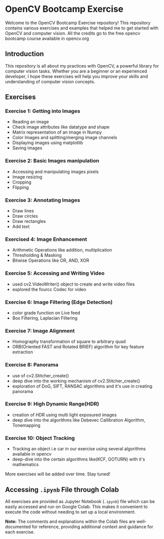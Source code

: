 # OpenCV Bootcamp Exercise

Welcome to the OpenCV Bootcamp Exercise repository! This repository contains various exercises and examples that helped me to get started with OpenCV and computer vision. All the credits go to the free opencv bootcamp course available in opencv.org

## Introduction

This repository is all about my practices with OpenCV, a powerful library for computer vision tasks. Whether you are a beginner or an experienced developer, I hope these exercises will help you improve your skills and understanding of computer vision concepts.

## Exercises

### Exercise 1: Getting into Images
- Reading an image
- Check image attributes like datatype and shape
- Matrix representation of an image in Numpy
- Color Images and splitting/merging image channels
- Displaying images using matplotlib
- Saving images

### Exercise 2: Basic Images manipulation
- Accessing and manipulating images pixels
- Image resizing
- Cropping
- Flipping

### Exercise 3: Annotating Images
   - Draw lines
   - Draw circles
   - Draw rectangles
   - Add text

### Exercised 4: Image Enhancement
  - Arithmetic Operations like addition, multiplication
  - Thresholding & Masking
  - Bitwise Operations like OR, AND, XOR

### Exercise 5: Accessing and Writing Video
   - used cv2.VideoWriter() object to create and write video files
  - explored the fourcc Codec for video

### Exercise 6: Image Filtering (Edge Detection)
   - color grade function on Live feed
   - Box Filtering, Laplacian Filtering

### Exercise 7: Image Alignment
   - Homography transformation of square to arbitrary quad
   - ORB(Oriented FAST and Rotated BRIEF) algorithm for key feature extraction

### Exercise 8: Panorama
   - use of cv2.Stitcher_create()
   - deep dive into the working mechanism of cv2.Stitcher_create()
   - exploration of DoG, SIFT, RANSAC algorithms and it's use in creating panorama

### Exercise 9: High Dynamic Range(HDR)
   - creation of HDR using multi light exposured images
   - deep dive into the algorithms like Debevec Callibration Algorithm, Tonemapping

### Exercise 10: Object Tracking
   - Tracking an object i.e car in our exercise using several algorithms available in opencv
   - deep-dive into the certain algorithms like(KCF, GOTURN) with it's mathematics

More exercises will be added over time. Stay tuned!

## Accessing `.ipynb` File through Colab

All exercises are provided as Jupyter Notebook (`.ipynb`) file which can be easily accessed and run on Google Colab. This makes it convenient to execute the code without needing to set up a local environment.


**Note:** The comments and explanations within the Colab files are well-documented for reference, providing additional context and guidance for each exercise.
